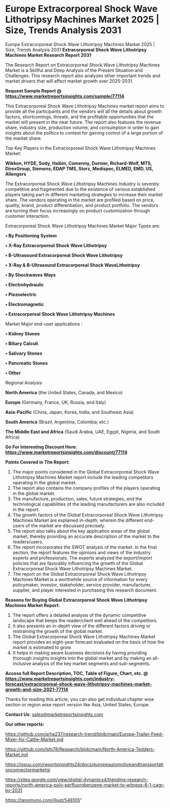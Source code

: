# Europe Extracorporeal Shock Wave Lithotripsy Machines Market 2025 | Size, Trends Analysis 2031
Europe Extracorporeal Shock Wave Lithotripsy Machines Market 2025 | Size, Trends Analysis 2031
<strong>Extracorporeal Shock Wave Lithotripsy Machines Market Research Report 2031</strong>

The Research Report on Extracorporeal Shock Wave Lithotripsy Machines Market is a Skillful and Deep Analysis of the Present Situation and Challenges. This research report also analyzes other important trends and market drivers that will affect market growth over 2025-2031.

<strong>Request Sample Report @ <a href=https://www.marketreportsinsights.com/sample/77114>https://www.marketreportsinsights.com/sample/77114</a></strong>

This Extracorporeal Shock Wave Lithotripsy Machines market report aims to provide all the participants and the vendors will all the details about growth factors, shortcomings, threats, and the profitable opportunities that the market will present in the near future. The report also features the revenue share, industry size, production volume, and consumption in order to gain insights about the politics to contest for gaining control of a large portion of the market share.

Top Key Players in the Extracorporeal Shock Wave Lithotripsy Machines Market:

<strong>Wikkon, HYDE, Sody, Haibin, Comermy, Dornier, Richard-Wolf, MTS, DirexGroup, Siemens, EDAP TMS, Storz, Medispec, ELMED, EMD, US, Allengers</strong>

The Extracorporeal Shock Wave Lithotripsy Machines Industry is severely competitive and fragmented due to the existence of various established players taking part in different marketing strategies to increase their market share. The vendors operating in the market are profiled based on price, quality, brand, product differentiation, and product portfolio. The vendors are turning their focus increasingly on product customization through customer interaction.

Extracorporeal Shock Wave Lithotripsy Machines Market Major Types are:

<strong>• By Positioning System

• X-Ray Extracorporeal Shock Wave Lithotripsy

• B-Ultrasound Extracorporeal Shock Wave Lithotripsy

• X-Ray & B-Ultrasound Extracorporeal Shock WaveLithotripsy

• By Shockwaves Ways

• Electrohydraulic

• Piezoelectric

• Electromagnetic

• Extracorporeal Shock Wave Lithotripsy Machines</strong>

Market Major end-user applications :

<strong>• Kidney Stones

• Biliary Calculi

• Salivary Stones

• Pancreatic Stones

• Other</strong>

Regional Analysis

</u><strong><b>North America</b></strong> (the United States, Canada, and Mexico)

<strong><b>Europe </b></strong>(Germany, France, UK, Russia, and Italy)

<strong><b>Asia-Pacific</b></strong> (China, Japan, Korea, India, and Southeast Asia)

<strong><b>South America</b></strong> (Brazil, Argentina, Colombia, etc.)

<strong><b>The Middle East and Africa</b></strong> (Saudi Arabia, UAE, Egypt, Nigeria, and South Africa)

<strong>Go For Interesting Discount Here: <a href=https://www.marketreportsinsights.com/discount/77114>https://www.marketreportsinsights.com/discount/77114</a></strong>

<strong>Points Covered in The Report:</strong>
<ol>
  <li>The major points considered in the Global Extracorporeal Shock Wave Lithotripsy Machines Market report include the leading competitors operating in the global market.</li>
  <li>The report also contains the company profiles of the players operating in the global market.</li>
  <li>The manufacture, production, sales, future strategies, and the technological capabilities of the leading manufacturers are also included in the report.</li>
  <li>The growth factors of the Global Extracorporeal Shock Wave Lithotripsy Machines Market are explained in-depth, wherein the different end-users of the market are discussed precisely.</li>
  <li>The report also talks about the key application areas of the global market, thereby providing an accurate description of the market to the readers/users.</li>
  <li>The report incorporates the SWOT analysis of the market. In the final section, the report features the opinions and views of the industry experts and professionals. The experts analyzed the export/import policies that are favorably influencing the growth of the Global Extracorporeal Shock Wave Lithotripsy Machines Market.</li>
  <li>The report on the Global Extracorporeal Shock Wave Lithotripsy Machines Market is a worthwhile source of information for every policymaker, investor, stakeholder, service provider, manufacturer, supplier, and player interested in purchasing this research document.</li>
</ol>
<strong>Reasons for Buying Global Extracorporeal Shock Wave Lithotripsy Machines Market Report:</strong>

<ol>
  <li>The report offers a detailed analysis of the dynamic competitive landscape that keeps the reader/client well ahead of the competitors.</li>
  <li>It also presents an in-depth view of the different factors driving or restraining the growth of the global market.</li>
  <li>The Global Extracorporeal Shock Wave Lithotripsy Machines Market report provides an eight-year forecast evaluated on the basis of how the market is estimated to grow.</li>
  <li>It helps in making aware business decisions by having providing thorough insights insights into the global market and by making an all-inclusive analysis of the key market segments and sub-segments.</li>
</ol>
<strong>Access full Report Description, TOC, Table of Figure, Chart, etc. @ <a href=https://www.marketreportsinsights.com/industry-forecast/extracorporeal-shock-wave-lithotripsy-machines-market-growth-and-size-2021-77114>https://www.marketreportsinsights.com/industry-forecast/extracorporeal-shock-wave-lithotripsy-machines-market-growth-and-size-2021-77114</a></strong>


Thanks for reading this article; you can also get individual chapter wise section or region wise report version like Asia, United States, Europe.

<strong>Contact Us:</strong>
sales@marketreportsinsights.com

<strong>Our other reports:</strong>

<a href=https://github.com/arha237/research-trend/blob/main/Europe-Trailer-Feed-Mixer-for-Cattle-Market.md>https://github.com/arha237/research-trend/blob/main/Europe-Trailer-Feed-Mixer-for-Cattle-Market.md</a>

<a href=https://github.com/Ishi78/Research/blob/main/North-America-Tedders-Market.md>https://github.com/Ishi78/Research/blob/main/North-America-Tedders-Market.md</a>

<a href=https://issuu.com/reportsinsights24/docs/europeautomotiveandtransportationconnectormarketgi>https://issuu.com/reportsinsights24/docs/europeautomotiveandtransportationconnectormarketgi</a>

<a href=https://sites.google.com/view/digital-dynamics4/trending-research-reports/north-america-poly-perfluorobenzene-market-to-witness-6-1-cagr-by-2031>https://sites.google.com/view/digital-dynamics4/trending-research-reports/north-america-poly-perfluorobenzene-market-to-witness-6-1-cagr-by-2031</a>

<a href=https://tanomuno.com/illust/548105>https://tanomuno.com/illust/548105</a>"
